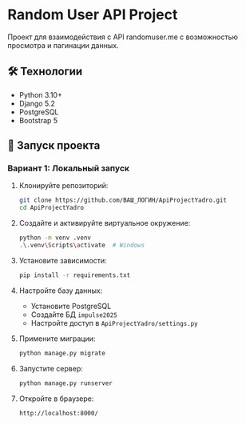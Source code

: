 # Random User API Project

Проект для взаимодействия с API randomuser.me с возможностью просмотра и пагинации данных.

## 🛠 Технологии
- Python 3.10+
- Django 5.2
- PostgreSQL
- Bootstrap 5

## 🚀 Запуск проекта

### Вариант 1: Локальный запуск

1. Клонируйте репозиторий:
   ```bash
   git clone https://github.com/ВАШ_ЛОГИН/ApiProjectYadro.git
   cd ApiProjectYadro
   ```

2. Создайте и активируйте виртуальное окружение:
   ```bash
   python -m venv .venv
   .\.venv\Scripts\activate  # Windows
   ```

3. Установите зависимости:
   ```bash
   pip install -r requirements.txt
   ```

4. Настройте базу данных:
   - Установите PostgreSQL
   - Создайте БД `impulse2025`
   - Настройте доступ в `ApiProjectYadro/settings.py`

5. Примените миграции:
   ```bash
   python manage.py migrate
   ```

6. Запустите сервер:
   ```bash
   python manage.py runserver
   ```

7. Откройте в браузере:
   ```
   http://localhost:8000/
   ```
```